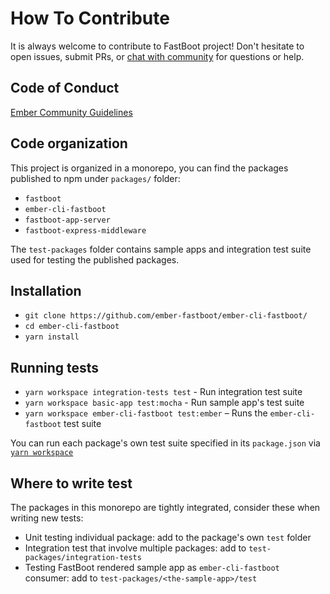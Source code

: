 # How To Contribute

It is always welcome to contribute to FastBoot project! Don't hesitate to open issues, submit PRs, or [chat with community](https://emberjs.com/community) for questions or help.

## Code of Conduct
[Ember Community Guidelines](https://emberjs.com/guidelines/)

## Code organization

This project is organized in a monorepo, you can find the packages published to npm under `packages/` folder:
- `fastboot`
- `ember-cli-fastboot`
- `fastboot-app-server`
- `fastboot-express-middleware`

The `test-packages` folder contains sample apps and integration test suite used for testing the published packages.

## Installation

* `git clone https://github.com/ember-fastboot/ember-cli-fastboot/`
* `cd ember-cli-fastboot`
* `yarn install`

## Running tests

* `yarn workspace integration-tests test` - Run integration test suite
* `yarn workspace basic-app test:mocha` - Run sample app's test suite
* `yarn workspace ember-cli-fastboot test:ember` – Runs the `ember-cli-fastboot` test suite

You can run each package's own test suite specified in its `package.json` via [`yarn workspace`](https://classic.yarnpkg.com/en/docs/cli/workspace#yarn-workspace-workspace_name-command-)

## Where to write test

The packages in this monorepo are tightly integrated, consider these when writing new tests:

* Unit testing individual package: add to the package's own `test` folder
* Integration test that involve multiple packages: add to `test-packages/integration-tests`
* Testing FastBoot rendered sample app as `ember-cli-fastboot` consumer: add to `test-packages/<the-sample-app>/test`
